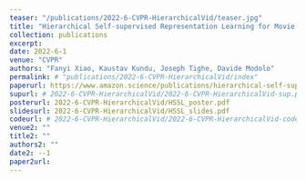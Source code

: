 ```yaml
---
teaser: "/publications/2022-6-CVPR-HierarchicalVid/teaser.jpg"
title: "Hierarchical Self-supervised Representation Learning for Movie Understanding"
collection: publications
excerpt: 
date: 2022-6-1
venue: "CVPR"
authors: "Fanyi Xiao, Kaustav Kundu, Joseph Tighe, Davide Modolo"
permalink: # "publications/2022-6-CVPR-HierarchicalVid/index"
paperurl: https://www.amazon.science/publications/hierarchical-self-supervised-representation-learning-for-movie-understanding
supurl: # 2022-6-CVPR-HierarchicalVid/2022-6-CVPR-HierarchicalVid-sup.pdf
posterurl: 2022-6-CVPR-HierarchicalVid/HSSL_poster.pdf
slidesurl: 2022-6-CVPR-HierarchicalVid/HSSL_slides.pdf
codeurl: # 2022-6-CVPR-HierarchicalVid/2022-6-CVPR-HierarchicalVid-code.zip
venue2: ""
title2: ""
authors2: ""
date2: --1
paper2url: 
---
```



